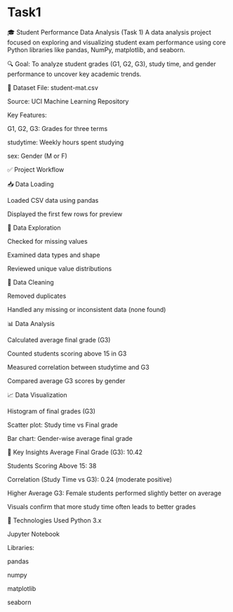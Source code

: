 # Task1

🎓 Student Performance Data Analysis (Task 1)
A data analysis project focused on exploring and visualizing student exam performance using core Python libraries like pandas, NumPy, matplotlib, and seaborn.

🔍 Goal: To analyze student grades (G1, G2, G3), study time, and gender performance to uncover key academic trends.

📁 Dataset
File: student-mat.csv

Source: UCI Machine Learning Repository

Key Features:

G1, G2, G3: Grades for three terms

studytime: Weekly hours spent studying

sex: Gender (M or F)


✅ Project Workflow

📥 Data Loading

Loaded CSV data using pandas

Displayed the first few rows for preview


🔎 Data Exploration

Checked for missing values

Examined data types and shape

Reviewed unique value distributions


🧹 Data Cleaning

Removed duplicates

Handled any missing or inconsistent data (none found)


📊 Data Analysis

Calculated average final grade (G3)

Counted students scoring above 15 in G3

Measured correlation between studytime and G3

Compared average G3 scores by gender


📈 Data Visualization

Histogram of final grades (G3)

Scatter plot: Study time vs Final grade

Bar chart: Gender-wise average final grade


📌 Key Insights
Average Final Grade (G3): 10.42

Students Scoring Above 15: 38

Correlation (Study Time vs G3): 0.24 (moderate positive)

Higher Average G3: Female students performed slightly better on average

Visuals confirm that more study time often leads to better grades

🧰 Technologies Used
Python 3.x

Jupyter Notebook

Libraries:

pandas

numpy

matplotlib

seaborn
